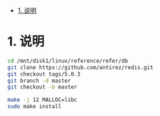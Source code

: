 <!-- TOC -->

- [1. 说明](#1-说明)

<!-- /TOC -->

<a id="markdown-1-说明" name="1-说明"></a>
# 1. 说明

```bash
cd /mnt/disk1/linux/reference/refer/db
git clone https://github.com/antirez/redis.git
git checkout tags/5.0.3
git branch -d master
git checkout -b master

make -j 12 MALLOC=libc
sudo make install
```

